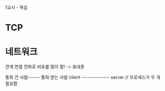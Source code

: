 1교시 - 복습
# TCP

# 네트워크
관계 연결
전화로 비유를 많이 함! -> 휴대폰

통화 건 사람------ 통화 받는 사람
client -------------- server // 프로세스가 두 개 필요함

